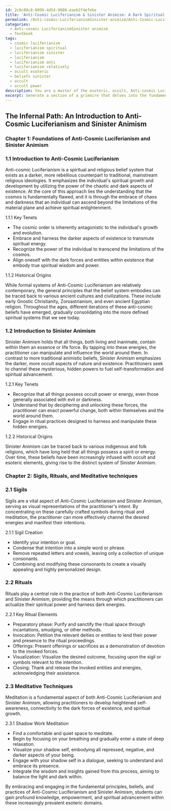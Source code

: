 ```yaml
---
id: 2c6c88c8-0099-4d54-9080-eaeb2f4efebe
title: 'Anti-Cosmic Luciferianism & Sinister Animism: A Dark Spiritual Path'
permalink: /Anti-cosmic-LuciferianismSinister-animism/Anti-Cosmic-Luciferianism-Sinister-Animism-A-Dark-Spiritual-Path/
categories:
  - Anti-cosmic LuciferianismSinister animism
  - Textbook
tags:
  - cosmic luciferianism
  - luciferianism spiritual
  - luciferianism sinister
  - luciferianism
  - luciferianism anti
  - luciferianism relatively
  - occult esoteric
  - beliefs sinister
  - occult
  - occult power
description: You are a master of the esoteric, occult, Anti-cosmic LuciferianismSinister animism and education, you have written many textbooks on the subject in ways that provide students with rich and deep understanding of the subject. You are being asked to write textbook-like sections on a topic and you do it with full context, explainability, and reliability in accuracy to the true facts of the topic at hand, in a textbook style that a student would easily be able to learn from, in a rich, engaging, and contextual way. Always include relevant context (such as formulas and history), related concepts, and in a way that someone can gain deep insights from.
excerpt: Generate a section of a grimoire that delves into the fundamental principles, beliefs, and practices in Anti-cosmic Luciferianism and Sinister Animism, providing a comprehensive overview for students seeking to gain deep knowledge and understanding in this esoteric domain. Include any sigils, rituals, and meditative techniques crucial to this occult path, ensuring that they understand the intricacies and transformative aspects of this mystical tradition.
---
```


## The Infernal Path: An Introduction to Anti-Cosmic Luciferianism and Sinister Animism

### Chapter 1: Foundations of Anti-Cosmic Luciferianism and Sinister Animism

### 1.1 Introduction to Anti-Cosmic Luciferianism

Anti-cosmic Luciferianism is a spiritual and religious belief system that exists as a darker, more rebellious counterpart to traditional, mainstream religious ideologies. It emphasizes the individual's spiritual growth and development by utilizing the power of the chaotic and dark aspects of existence. At the core of this approach lies the understanding that the cosmos is fundamentally flawed, and it is through the embrace of chaos and darkness that an individual can ascend beyond the limitations of the material plane and achieve spiritual enlightenment.

1.1.1 Key Tenets

- The cosmic order is inherently antagonistic to the individual's growth and evolution.
- Embrace and harness the darker aspects of existence to transmute spiritual energy.
- Recognize the power of the individual to transcend the limitations of the cosmos.
- Align oneself with the dark forces and entities within existence that embody true spiritual wisdom and power.

1.1.2 Historical Origins

While formal systems of Anti-Cosmic Luciferianism are relatively contemporary, the general principles that the belief system embodies can be traced back to various ancient cultures and civilizations. These include early Gnostic Christianity, Zoroastrianism, and even ancient Egyptian religion. Throughout the ages, different iterations of these anti-cosmic beliefs have emerged, gradually consolidating into the more defined spiritual systems that we see today.

### 1.2 Introduction to Sinister Animism

Sinister Animism holds that all things, both living and inanimate, contain within them an essence or life force. By tapping into these energies, the practitioner can manipulate and influence the world around them. In contrast to more traditional animistic beliefs, Sinister Animism emphasizes the darker, more occult aspects of nature and existence. Practitioners seek to channel these mysterious, hidden powers to fuel self-transformation and spiritual advancement.

1.2.1 Key Tenets

- Recognize that all things possess occult power or energy, even those generally associated with evil or darkness.
- Understand that by deciphering and unlocking these forces, the practitioner can enact powerful change, both within themselves and the world around them.
- Engage in ritual practices designed to harness and manipulate these hidden energies.

1.2.2 Historical Origins

Sinister Animism can be traced back to various indigenous and folk religions, which have long held that all things possess a spirit or energy. Over time, these beliefs have been increasingly infused with occult and esoteric elements, giving rise to the distinct system of Sinister Animism.

### Chapter 2: Sigils, Rituals, and Meditative techniques

### 2.1 Sigils

Sigils are a vital aspect of Anti-Cosmic Luciferianism and Sinister Animism, serving as visual representations of the practitioner's intent. By concentrating on these carefully crafted symbols during ritual and meditation, the practitioner can more effectively channel the desired energies and manifest their intentions.

2.1.1 Sigil Creation

- Identify your intention or goal.
- Condense that intention into a simple word or phrase.
- Remove repeated letters and vowels, leaving only a collection of unique consonants.
- Combining and modifying these consonants to create a visually appealing and highly personalized design.

### 2.2 Rituals

Rituals play a central role in the practice of both Anti-Cosmic Luciferianism and Sinister Animism, providing the means through which practitioners can actualize their spiritual power and harness dark energies.

2.2.1 Key Ritual Elements

- Preparatory phase: Purify and sanctify the ritual space through incantations, smudging, or other methods.
- Invocation: Petition the relevant deities or entities to lend their power and presence to the ritual proceedings.
- Offerings: Present offerings or sacrifices as a demonstration of devotion to the invoked forces.
- Visualization: Visualize the desired outcome, focusing upon the sigil or symbols relevant to the intention.
- Closing: Thank and release the invoked entities and energies, acknowledging their assistance.

### 2.3 Meditative Techniques

Meditation is a fundamental aspect of both Anti-Cosmic Luciferianism and Sinister Animism, allowing practitioners to develop heightened self-awareness, connectivity to the dark forces of existence, and spiritual growth.

2.3.1 Shadow Work Meditation

- Find a comfortable and quiet space to meditate.
- Begin by focusing on your breathing and gradually enter a state of deep relaxation.
- Visualize your shadow self, embodying all repressed, negative, and darker aspects of your being.
- Engage with your shadow self in a dialogue, seeking to understand and embrace its presence.
- Integrate the wisdom and insights gained from this process, aiming to balance the light and dark within.

By embracing and engaging in the fundamental principles, beliefs, and practices of Anti-Cosmic Luciferianism and Sinister Animism, students can gain profound knowledge, empowerment, and spiritual advancement within these increasingly prevalent esoteric domains.
